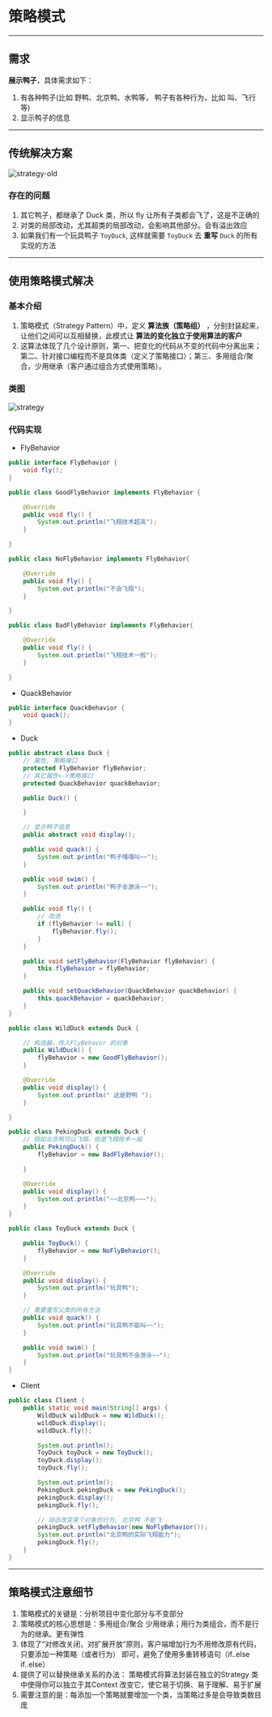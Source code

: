 # 策略模式
---
## 需求
**展示鸭子**，具体需求如下：
1. 有各种鸭子(比如 野鸭、北京鸭、水鸭等， 鸭子有各种行为，比如 叫、飞行等)
2. 显示鸭子的信息

---
## 传统解决方案
![strategy-old](./assets/strategy-old.png)

### 存在的问题
1. 其它鸭子，都继承了 Duck 类，所以 fly 让所有子类都会飞了，这是不正确的
2. 对类的局部改动，尤其超类的局部改动，会影响其他部分。会有溢出效应
3. 如果我们有一个玩具鸭子 `ToyDuck`, 这样就需要 `ToyDuck` 去 **重写** `Duck` 的所有实现的方法

---
## 使用策略模式解决
### 基本介绍
1. 策略模式（Strategy Pattern）中，定义 **算法族（策略组）** ，分别封装起来，让他们之间可以互相替换，此模式让 **算法的变化独立于使用算法的客户**
2. 这算法体现了几个设计原则，第一、把变化的代码从不变的代码中分离出来；第二、针对接口编程而不是具体类（定义了策略接口）；第三、多用组合/聚合，少用继承（客户通过组合方式使用策略）。

### 类图
![strategy](./assets/strategy.png)

### 代码实现
* FlyBehavior
```java
public interface FlyBehavior {
	void fly();
}

public class GoodFlyBehavior implements FlyBehavior {

	@Override
	public void fly() {
		System.out.println("飞翔技术超高");
	}

}

public class NoFlyBehavior implements FlyBehavior{

	@Override
	public void fly() {
		System.out.println("不会飞翔");
	}

}

public class BadFlyBehavior implements FlyBehavior{

	@Override
	public void fly() {
		System.out.println("飞翔技术一般");
	}

}
```

* QuackBehavior
```java
public interface QuackBehavior {
	void quack();
}
```

* Duck
```java
public abstract class Duck {
	// 属性, 策略接口
	protected FlyBehavior flyBehavior;
	// 其它属性<->策略接口
	protected QuackBehavior quackBehavior;

	public Duck() {

	}

	// 显示鸭子信息
	public abstract void display();

	public void quack() {
		System.out.println("鸭子嘎嘎叫~~");
	}

	public void swim() {
		System.out.println("鸭子会游泳~~");
	}

	public void fly() {
		// 改进
		if (flyBehavior != null) {
			flyBehavior.fly();
		}
	}

	public void setFlyBehavior(FlyBehavior flyBehavior) {
		this.flyBehavior = flyBehavior;
	}

	public void setQuackBehavior(QuackBehavior quackBehavior) {
		this.quackBehavior = quackBehavior;
	}
}

public class WildDuck extends Duck {

	// 构造器，传入FlyBehavor 的对象
	public WildDuck() {
		flyBehavior = new GoodFlyBehavior();
	}

	@Override
	public void display() {
		System.out.println(" 这是野鸭 ");
	}

}

public class PekingDuck extends Duck {
	// 假如北京鸭可以飞翔，但是飞翔技术一般
	public PekingDuck() {
		flyBehavior = new BadFlyBehavior();

	}

	@Override
	public void display() {
		System.out.println("~~北京鸭~~~");
	}
}

public class ToyDuck extends Duck {

	public ToyDuck() {
		flyBehavior = new NoFlyBehavior();
	}

	@Override
	public void display() {
		System.out.println("玩具鸭");
	}

	// 需要重写父类的所有方法
	public void quack() {
		System.out.println("玩具鸭不能叫~~");
	}

	public void swim() {
		System.out.println("玩具鸭不会游泳~~");
	}
}
```

* Client
```java
public class Client {
	public static void main(String[] args) {
		WildDuck wildDuck = new WildDuck();
		wildDuck.display();
		wildDuck.fly();

		System.out.println();
		ToyDuck toyDuck = new ToyDuck();
		toyDuck.display();
		toyDuck.fly();

		System.out.println();
		PekingDuck pekingDuck = new PekingDuck();
		pekingDuck.display();
		pekingDuck.fly();

		// 动态改变某个对象的行为, 北京鸭 不能飞
		pekingDuck.setFlyBehavior(new NoFlyBehavior());
		System.out.println("北京鸭的实际飞翔能力");
		pekingDuck.fly();
	}
}
```

---
## 策略模式注意细节
1. 策略模式的关键是：分析项目中变化部分与不变部分
2. 策略模式的核心思想是：多用组合/聚合 少用继承；用行为类组合，而不是行为的继承。更有弹性
3. 体现了“对修改关闭，对扩展开放”原则，客户端增加行为不用修改原有代码，只要添加一种策略（或者行为） 即可，避免了使用多重转移语句（if..else if..else）
4. 提供了可以替换继承关系的办法： 策略模式将算法封装在独立的Strategy 类中使得你可以独立于其Context 改变它，使它易于切换、易于理解、易于扩展
5. 需要注意的是：每添加一个策略就要增加一个类，当策略过多是会导致类数目庞
